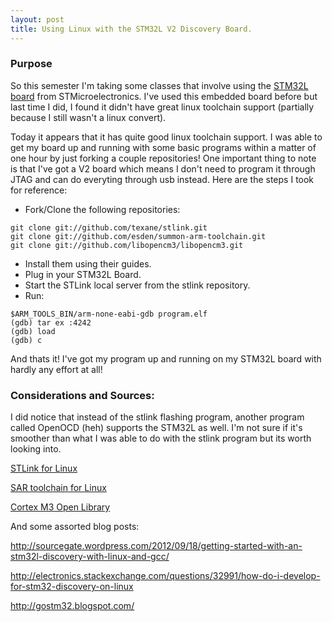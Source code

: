 ```yaml
---
layout: post
title: Using Linux with the STM32L V2 Discovery Board.
---
```

### Purpose

So this semester I'm taking some classes that involve using the [STM32L board](http://www.st.com/internet/evalboard/product/250990.jsp) from STMicroelectronics.  I've used this embedded board before but last time I did, I found it didn't have great linux toolchain support (partially because I still wasn't a linux convert).

Today it appears that it has quite good linux toolchain support.  I was able to get my board up and running with some basic programs within a matter of one hour by just forking a couple repositories!  One important thing to note is that I've got a V2 board which means I don't need to program it through JTAG and can do everyting through usb instead.  Here are the steps I took for reference:

* Fork/Clone the following repositories:

<pre><code>git clone git://github.com/texane/stlink.git
git clone git://github.com/esden/summon-arm-toolchain.git
git clone git://github.com/libopencm3/libopencm3.git
</code></pre>

* Install them using their guides.
* Plug in your STM32L Board.
* Start the STLink local server from the stlink repository.
* Run:

<pre><code>$ARM_TOOLS_BIN/arm-none-eabi-gdb program.elf
(gdb) tar ex :4242
(gdb) load
(gdb) c
</code></pre>

And thats it!  I've got my program up and running on my STM32L board with hardly any effort at all!

### Considerations and Sources:

I did notice that instead of the stlink flashing program, another program called OpenOCD (heh) supports the STM32L as well.  I'm not sure if it's smoother than what I was able to do with the stlink program but its worth looking into.

[STLink for Linux](github.com/texane/stlink)

[SAR toolchain for Linux](github.com/esden/summon-arm-toolchain)

[Cortex M3 Open Library](github.com/libopencm3/libopencm3)

And some assorted blog posts:

http://sourcegate.wordpress.com/2012/09/18/getting-started-with-an-stm32l-discovery-with-linux-and-gcc/

http://electronics.stackexchange.com/questions/32991/how-do-i-develop-for-stm32-discovery-on-linux

http://gostm32.blogspot.com/
